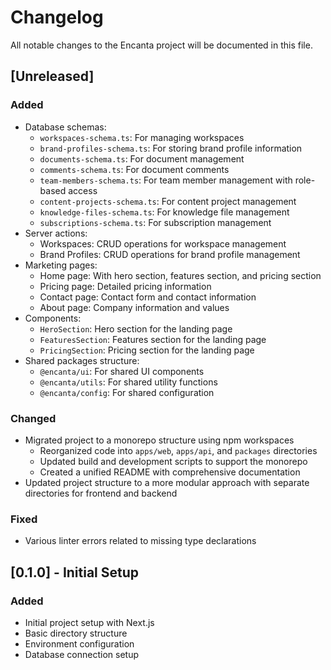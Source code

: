 # Changelog

All notable changes to the Encanta project will be documented in this file.

## [Unreleased]

### Added
- Database schemas:
  - `workspaces-schema.ts`: For managing workspaces
  - `brand-profiles-schema.ts`: For storing brand profile information
  - `documents-schema.ts`: For document management
  - `comments-schema.ts`: For document comments
  - `team-members-schema.ts`: For team member management with role-based access
  - `content-projects-schema.ts`: For content project management
  - `knowledge-files-schema.ts`: For knowledge file management
  - `subscriptions-schema.ts`: For subscription management
- Server actions:
  - Workspaces: CRUD operations for workspace management
  - Brand Profiles: CRUD operations for brand profile management
- Marketing pages:
  - Home page: With hero section, features section, and pricing section
  - Pricing page: Detailed pricing information
  - Contact page: Contact form and contact information
  - About page: Company information and values
- Components:
  - `HeroSection`: Hero section for the landing page
  - `FeaturesSection`: Features section for the landing page
  - `PricingSection`: Pricing section for the landing page
- Shared packages structure:
  - `@encanta/ui`: For shared UI components
  - `@encanta/utils`: For shared utility functions
  - `@encanta/config`: For shared configuration

### Changed
- Migrated project to a monorepo structure using npm workspaces
  - Reorganized code into `apps/web`, `apps/api`, and `packages` directories
  - Updated build and development scripts to support the monorepo
  - Created a unified README with comprehensive documentation
- Updated project structure to a more modular approach with separate directories for frontend and backend

### Fixed
- Various linter errors related to missing type declarations

## [0.1.0] - Initial Setup

### Added
- Initial project setup with Next.js
- Basic directory structure
- Environment configuration
- Database connection setup 